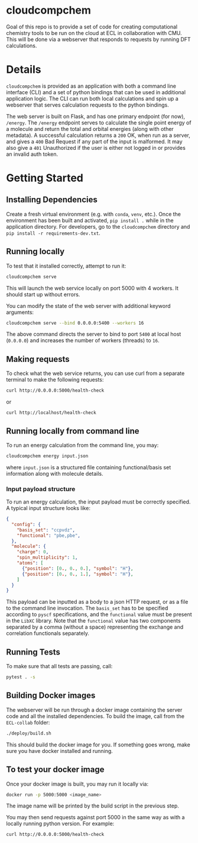 # cloudcompchem
Goal of this repo is to provide a set of code for creating computational chemistry tools to be run on the cloud at ECL in collaboration with CMU. This will be done via a webserver that responds to requests by running DFT calculations.

# Details
`cloudcompchem` is provided as an application with both a command line interface (CLI) and a set of python bindings that can be used in additional application logic. The CLI can run both local calculations and spin up a webserver that serves calculation requests to the python bindings.

The web server is built on Flask, and has one primary endpoint (for now), `/energy`. The `/energy` endpoint serves to calculate the single point energy of a molecule and return the total and orbital energies (along with other metadata). A successful calculation returns a `200` OK, when run as a server, and gives a `400` Bad Request if any part of the input is malformed. It may also give a `401` Unauthorized if the user is either not logged in or provides an invalid auth token.

# Getting Started

## Installing Dependencies

Create a fresh virtual environment (e.g. with `conda`, `venv`, etc.). Once the environment has been built and activated, `pip install .` while in the application directory. For developers, go to the `cloudcompchem` directory and `pip install -r requirements-dev.txt`.

## Running locally

To test that it installed correctly, attempt to run it:
```sh
cloudcompchem serve
```

This will launch the web service locally on port 5000 with 4 workers. It should start up without errors.

You can modify the state of the web server with additional keyword arguments:
```sh
cloudcompchem serve --bind 0.0.0.0:5400 --workers 16
```
The above command directs the server to bind to port `5400` at local host (`0.0.0.0`) and increases the number of workers (threads) to `16`.

## Making requests

To check what the web service returns, you can use curl from a separate terminal to make the following
requests:

```sh
curl http://0.0.0.0:5000/health-check
```

or
```
curl http://localhost/health-check
```

## Running locally from command line

To run an energy calculation from the command line, you may:
```sh
cloudcompchem energy input.json
```
where `input.json` is a structured file containing functional/basis set information along with molecule details.

### Input payload structure

To run an energy calculation, the input payload must be correctly specified. A typical input structure looks like:
```json
{
  "config": {
    "basis_set": "ccpvdz",
    "functional": "pbe,pbe",
  },
  "molecule": {
    "charge": 0,
    "spin_multiplicity": 1,
    "atoms": [
      {"position": [0., 0., 0.], "symbol": "H"},
      {"position": [0., 0., 1.], "symbol": "H"},
    ]
  }
}
```
This payload can be inputted as a body to a json HTTP request, or as a file to the command line invocation. The `basis_set` has to be specified according to `pyscf` specifications, and the `functional` value must be present in the `LibXC` library. Note that the `functional` value has two components separated by a comma (without a space) representing the exchange and correlation functionals separately.

## Running Tests

To make sure that all tests are passing, call:
```sh
pytest . -s
```

## Building Docker images
The webserver will be run through a docker image containing the server code and all the installed dependencies. To build the image, call from the `ECL-collab` folder:
```sh
./deploy/build.sh
```

This should build the docker image for you. If something goes wrong, make sure you have docker installed and running.

## To test your docker image

Once your docker image is built, you may run it locally via:
```sh
docker run -p 5000:5000 <image_name>
````

The image name will be printed by the build script in the previous step.

You may then send requests against port 5000 in the same way as with a locally running python version.  For example:
```sh
curl http://0.0.0.0:5000/health-check
```
